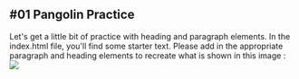 ## #01 Pangolin Practice

Let's get a little bit of practice with heading and paragraph
elements. In the index.html file, you'll find some starter text. Please add in
the appropriate paragraph and heading elements to recreate what is shown in this
image :
<img src="https://img-c.udemycdn.com/redactor/raw/2020-10-05_19-15-52-ee7876a8197560e474051c476cb13bc7.png">
